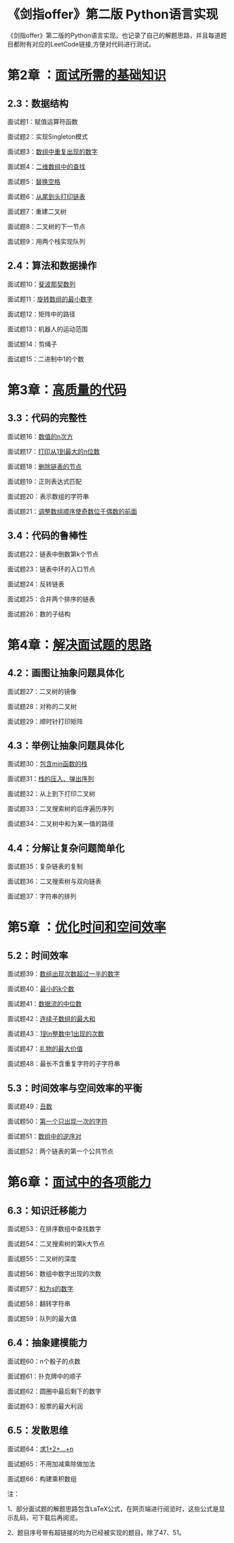 # 《剑指offer》第二版 Python语言实现

《剑指offer》第二版的Python语言实现。也记录了自己的解题思路，并且每道题目都附有对应的LeetCode链接,方便对代码进行测试。

# 第2章 ：[面试所需的基础知识](https://github.com/gdutthu/CodingInterviewChinese2/tree/master/chap2)

## 2.3：数据结构

面试题1：赋值运算符函数

面试题2：实现Singleton模式

面试题3：[数组中重复出现的数字](https://github.com/gdutthu/CodingInterviewChinese2/tree/master/chap2/3_duplicate)

面试题4：[二维数组中的查找](https://github.com/gdutthu/CodingInterviewChinese2/tree/master/chap2/4_FindInPartiallySortedMatrix)

面试题5：[替换空格](https://github.com/gdutthu/CodingInterviewChinese2/tree/master/chap2/5_ReplacesSpaces)

面试题6：[从尾到头打印链表](https://github.com/gdutthu/CodingInterviewChinese2/tree/master/chap2/6_PrintListReversedOrder)

面试题7：重建二叉树

面试题8：二叉树的下一节点

面试题9：用两个栈实现队列

## 2.4：算法和数据操作

面试题10：[斐波那契数列](https://github.com/gdutthu/CodingInterviewChinese2/tree/master/chap2/10_Fibonacci)

面试题11：[旋转数组的最小数字](https://github.com/gdutthu/CodingInterviewChinese2/tree/master/chap2/11_MinNumberInRotatedArray)

面试题12：矩阵中的路径

面试题13：机器人的运动范围

面试题14：剪绳子

面试题15：二进制中1的个数



# 第3章：[高质量的代码](https://github.com/gdutthu/CodingInterviewChinese2/tree/master/chap3)

## 3.3：代码的完整性

面试题16：[数值的n次方](https://github.com/gdutthu/CodingInterviewChinese2/tree/master/chap3/16_Power)

面试题17：[打印从1到最大的n位数](https://github.com/gdutthu/CodingInterviewChinese2/tree/master/chap3/17_PrintToMaxOfNDigits)

面试题18：[删除链表的节点](https://github.com/gdutthu/CodingInterviewChinese2/tree/master/chap3/18_DeleteNodeInList)

面试题19：正则表达式匹配

面试题20：表示数组的字符串

面试题21：[调整数组顺序使奇数位于偶数的前面](https://github.com/gdutthu/CodingInterviewChinese2/tree/master/chap3/21_ReorderArray)

## 3.4：代码的鲁棒性

面试题22：链表中倒数第k个节点

面试题23：链表中环的入口节点

面试题24：反转链表

面试题25：合并两个排序的链表

面试题26：数的子结构

# 第4章：[解决面试题的思路](https://github.com/gdutthu/CodingInterviewChinese2/tree/master/chap4)

## 4.2：画图让抽象问题具体化

面试题27：二叉树的镜像

面试题28：对称的二叉树

面试题29：顺时针打印矩阵

## 4.3：举例让抽象问题具体化

面试题30：[包含min函数的栈](https://github.com/gdutthu/CodingInterviewChinese2/tree/master/chap4/30_MinInStack)

面试题31：[栈的压入、弹出序列](https://github.com/gdutthu/CodingInterviewChinese2/tree/master/chap4/31_StackPushPopOrder)

面试题32：从上到下打印二叉树

面试题33：二叉搜索树的后序遍历序列

面试题34：二叉树中和为某一值的路径

## 4.4：分解让复杂问题简单化

面试题35：复杂链表的复制

面试题36：二叉搜索树与双向链表

面试题37：字符串的排列

# 第5章 ：[优化时间和空间效率](https://github.com/gdutthu/CodingInterviewChinese2/tree/master/chap5)

## 5.2：时间效率

面试题39：[数组出现次数超过一半的数字](https://github.com/gdutthu/CodingInterviewChinese2/tree/master/chap5/39_MoreThanHalfNum)

面试题40：[最小的k个数](https://github.com/gdutthu/CodingInterviewChinese2/tree/master/chap5/40_GetLeastNumbers)

面试题41：[数据流的中位数](https://github.com/gdutthu/CodingInterviewChinese2/tree/master/chap5/41_StreamMedian)

面试题42：[连续子数组的最大和](https://github.com/gdutthu/CodingInterviewChinese2/tree/master/chap5/42_GreatestSumOfSubarrays)

面试题43：[1到n整数中1出现的次数](https://github.com/gdutthu/CodingInterviewChinese2/tree/master/chap5/43_NumberOf1)

面试题47：[礼物的最大价值](https://github.com/gdutthu/CodingInterviewChinese2/tree/master/chap5/47_MaxValueOfGifts)

面试题48：最长不含重复字符的子字符串

## 5.3：时间效率与空间效率的平衡

面试题49：[丑数](https://github.com/gdutthu/CodingInterviewChinese2/tree/master/chap5/49_UglyNumber)

面试题50：[第一个只出现一次的字符](https://github.com/gdutthu/CodingInterviewChinese2/tree/master/chap5/50_FirstNotRepeatingChar)

面试题51：[数组中的逆序对](https://github.com/gdutthu/CodingInterviewChinese2/tree/master/chap5/51_InversePairs)

面试题52：两个链表的第一个公共节点



# 第6章：[面试中的各项能力](https://github.com/gdutthu/CodingInterviewChinese2/tree/master/chap6)

## 6.3：知识迁移能力

面试题53：在排序数组中查找数字

面试题54：二叉搜索树的第k大节点

面试题55：二叉树的深度

面试题56：数组中数字出现的次数

面试题57：[和为s的数字](https://github.com/gdutthu/CodingInterviewChinese2/tree/master/chap6/57_TwoNumbersWithSum)

面试题58：翻转字符串

面试题59：队列的最大值

## 6.4：抽象建模能力

面试题60：n个骰子的点数

面试题61：扑克牌中的顺子

面试题62：圆圈中最后剩下的数字

面试题63：股票的最大利润

## 6.5：发散思维

面试题64：[求1+2+...+n](https://github.com/gdutthu/CodingInterviewChinese2/tree/master/chap6/64_Accumulate)

面试题65：不用加减乘除做加法

面试题66：构建乘积数组



注：

1、部分面试题的解题思路包含LaTeX公式，在网页端进行阅览时，这些公式是显示乱码，可下载后再阅览。

2、题目序号带有超链接的均为已经被实现的题目。除了47、51。











